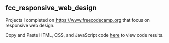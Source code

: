 ## fcc_responsive_web_design
Projects I completed on https://www.freecodecamp.org that focus on responsive web design. 

Copy and Paste HTML, CSS, and JavaScript code [here](https://www.w3schools.com/html/tryit.asp?filename=tryhtml_editor) to view code results.
